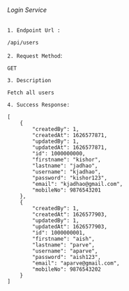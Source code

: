 ###### Login Service ######
`1. Endpoint Url :`
```
/api/users
```
`2. Request Method`:
```
GET
```
`3. Description`
```
Fetch all users
```
`4. Success Response:`
```
[
    {
        "createdBy": 1,
        "createdAt": 1626577871,
        "updatedBy": 1,
        "updatedAt": 1626577871,
        "id": 1000000000,
        "firstname": "kishor",
        "lastname": "jadhao",
        "username": "kjadhao",
        "password": "kishor123",
        "email": "kjadhao@gmail.com",
        "mobileNo": 9876543201
    },
    {
        "createdBy": 1,
        "createdAt": 1626577903,
        "updatedBy": 1,
        "updatedAt": 1626577903,
        "id": 1000000001,
        "firstname": "aish",
        "lastname": "parve",
        "username": "aparve",
        "password": "aish123",
        "email": "aparve@gmail.com",
        "mobileNo": 9876543202
    }
]
```


